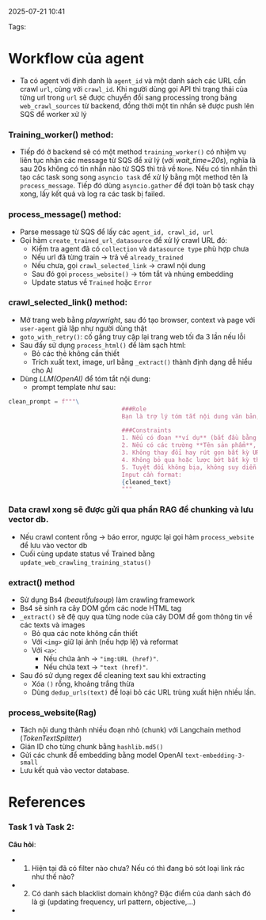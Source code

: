 2025-07-21 10:41


Tags:

# Workflow của agent

- Ta có agent với định danh là `agent_id` và một danh sách các URL cần crawl `url`, cùng với `crawl_id`. Khi người dùng gọi API thì trạng thái của từng url trong `url` sẽ được chuyển đổi sang processing trong bảng `web_crawl_sources` từ backend, đồng thời một tin nhắn sẽ được push lên SQS để worker xử lý

### Training_worker() method:

- Tiếp đó ở backend sẽ có một method `training_worker()`  có nhiệm vụ liên tục nhận các message từ SQS để xử lý (với *wait_time=20s*), nghĩa là sau 20s không có tin nhắn nào từ SQS thì trả về `None`. Nếu có tin nhắn thì tạo các task song song `asyncio task` để xử lý bằng một method tên là `process_message`. Tiếp đó dùng `asyncio.gather` để đợi toàn bộ task chạy xong, lấy kết quả và log ra các task bị failed.

### process_message() method:

- Parse message từ SQS để lấy các `agent_id, crawl_id, url`
- Gọi hàm `create_trained_url_datasource` để xử lý crawl URL đó: 
	- Kiểm tra agent đã có `collection` và `datasource type` phù hợp chưa 
	- Nếu url đã từng train -> trả về `already_trained`
	- Nếu chưa, gọi `crawl_selected_link` -> crawl nội dung
	- Sau đó gọi `process_website()` -> tóm tắt và nhúng embedding
	- Update status về `Trained` hoặc `Error` 
	
### crawl_selected_link() method:

- Mở trang web bằng *playwright*, sau đó tạo browser, context và page với `user-agent` giả lập như người dùng thật 
-  `goto_with_retry()`: cố gắng truy cập lại trang web tối đa 3 lần nếu lỗi 
- Sau đấy sử dụng `process_html()` để làm sạch html:
	- Bỏ các thẻ không cần thiết
	- Trích xuất text, image, url bằng `_extract()` thành định dạng dễ hiểu cho AI 
- Dùng *LLM(OpenAI)* để tóm tắt nội dung:
	- prompt template như sau: 
```python
clean_prompt = f"""\
                                ###Role
                                Bạn là trợ lý tóm tắt nội dung văn bản, đảm bảo tóm tắt đầy đủ và chính xác.

                                ###Constraints
                                1. Nếu có đoạn **ví dụ** (bắt đầu bằng "Ví dụ" hoặc "Example"), hãy nhấn mạnh đó là phần ví dụ, giữ nguyên ý và không bỏ sót.
                                2. Nếu có các trường **Tên sản phẩm**, **Giá**, **SKU**, **Link ảnh**, **Link sản phẩm**, hãy nhấn mạnh và giữ nguyên các thông tin này khi tóm tắt.
                                3. Không thay đổi hay rút gọn bất kỳ URL nào.
                                4. Không bỏ qua hoặc lược bớt bất kỳ thông tin quan trọng nào trong văn bản.
                                5. Tuyệt đối không bịa, không suy diễn
                                Input cần format:
                                {cleaned_text}
                                """
```

###  Data crawl xong sẽ được gửi qua phần RAG để chunking và lưu vector db.

- Nếu crawl content rỗng -> báo error, ngược lại gọi hàm `process_website` để lưu vào vector db
- Cuối cùng update status về Trained bằng `update_web_crawling_training_status()`

### extract() method

- Sử dụng Bs4 *(beautifulsoup*) làm crawling framework
- Bs4 sẽ sinh ra cây DOM gồm các node HTML tag 
- `_extract()` sẽ đệ quy qua từng node của cây DOM để gom thông tin về các texts và images
	- Bỏ qua các note không cần thiết
	- Với `<img>` giữ lại ảnh (nếu hợp lệ) và reformat
	- Với `<a>`:
		- Nếu chứa ảnh → `"img:URL (href)"`.
		- Nếu chứa text → `"text (href)"`.
- Sau đó sử dụng regex để cleaning text sau khi extracting
	- Xóa `()` rỗng, khoảng trắng thừa
	- Dùng `dedup_urls(text)` để loại bỏ các URL trùng xuất hiện nhiều lần.

### process_website(Rag)

- Tách nội dung thành nhiều đoạn nhỏ (chunk) với Langchain method (*TokenTextSplitter*)
- Gián ID cho từng chunk bằng `hashlib.md5()`
- Gửi các chunk để embedding bằng model OpenAI `text-embedding-3-small`
- Lưu kết quả vào vector database.
# References


### Task 1 và Task 2: 
**Câu hỏi**:
- 1. Hiện tại đã có filter nào chưa? Nếu có thì đang bỏ sót loại link rác như thế nào?
- 2. Có danh sách blacklist domain không? Đặc điểm của danh sách đó là gì (updating frequency, url pattern, objective,...)
- 